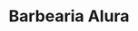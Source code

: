 <!DOCTYPE html>
<html lang="pt-br">
  <head>
      <meta cahrset="Utf-8">
      <title>Barbearia Alura</title>
      <link rel="stylesheet" href="style.css">
 </head>

 <body>
     <header>
        <h1 class="titulo-principal">Barbearia Alura</h1>
     </header>
     <img id="banner! src="banner.jpg">
     <div class ="principal">
         <h2 class="titulo
